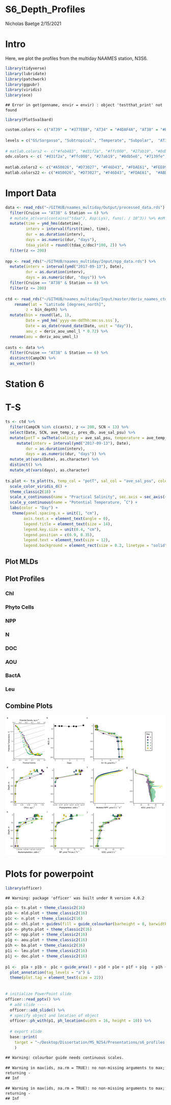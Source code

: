 S6\_Depth\_Profiles
================
Nicholas Baetge
2/15/2021

# Intro

Here, we plot the profiles from the multiday NAAMES station, N3S6.

``` r
library(tidyverse) 
library(lubridate)
library(patchwork)
library(ggpubr)
library(viridis)
library(oce)
```

    ## Error in get(genname, envir = envir) : object 'testthat_print' not found

``` r
library(PlotSvalbard)
```

``` r
custom.colors <- c("AT39" = "#377EB8", "AT34" = "#4DAF4A", "AT38" = "#E41A1C", "AT32" = "#FF7F00", "Temperate" = "#A6CEE3", "Subpolar" = "#377EB8", "Subtropical" = "#FB9A99", "GS/Sargasso" = "#E41A1C", "Early Spring" = "#377EB8", "Late Spring" = "#4DAF4A","Early Autumn" = "#E41A1C", "Late Autumn" = "#FF7F00")

levels = c("GS/Sargasso", "Subtropical", "Temperate", "Subpolar",  "AT39-6", "AT34", "AT38", "AT32","South", "North", "Early Spring", "Late Spring","Early Autumn",  "Late Autumn")

# matlab.colors2 <- c("#feb483", "#d31f2a", "#ffc000", "#27ab19", "#0db5e6", "#7139fe", "#d16cfa")
odv.colors <- c( "#d31f2a", "#ffc000", "#27ab19", "#0db5e6", "#7139fe", "#d16cfa")

matlab.colors2 <- c("#A50026", "#D73027", "#F46D43", "#FDAE61", "#FEE090", "#FFFFBF", "#E0F3F8", "#ABD9E9", "#74ADD1", "#4575B4", "#313695")
matlab.colors22 <- c("#A50026", "#D73027", "#F46D43", "#FDAE61",  "#ABD9E9", "#74ADD1", "#4575B4", "#313695")
```

# Import Data

``` r
data <- read_rds("~/GITHUB/naames_multiday/Output/processed_data.rds") %>% 
  filter(Cruise == "AT38" & Station == 6) %>% 
  # mutate_at(vars(contains("tdaa"), Asp:Lys), funs(. / 10^3)) %>% #nM to mmol/m3
  mutate(time = ymd_hms(datetime),
         interv = interval(first(time), time),
         dur = as.duration(interv),
         days = as.numeric(dur, "days"),
         tdaa_yield = round((tdaa_c/doc)*100, 2)) %>% 
  filter(z <= 200) 

npp <- read_rds("~/GITHUB/naames_multiday/Input/npp_data.rds") %>% 
  mutate(interv = interval(ymd("2017-09-13"), Date),
         dur = as.duration(interv),
         days = as.numeric(dur, "days")) %>% 
  filter(Cruise == "AT38" & Station == 6) %>% 
  filter(z <= 200) 

ctd <- read_rds("~/GITHUB/naames_multiday/Input/master/deriv_naames_ctd.rds") %>%
    rename(lat = "Latitude [degrees_north]",
         z = bin_depth) %>%
  mutate(bin = round(lat, 1),
         Date = ymd_hm(`yyyy-mm-ddThh:mm:ss.sss`),
         Date = as_date(round_date(Date, unit = "day")),
         aou_c = deriv_aou_umol_l * 0.72) %>%
  rename(aou = deriv_aou_umol_l)

casts <- data %>% 
  filter(Cruise == "AT38" & Station == 6) %>% 
  distinct(CampCN) %>% 
  as_vector()
```

# Station 6

# T-S

``` r
ts <- ctd %>% 
  filter(CampCN %in% c(casts), z <= 200, SCN < 13) %>%
  select(Date, SCN, ave_temp_c, pres_db, ave_sal_psu) %>% 
  mutate(potT = swTheta(salinity = ave_sal_psu, temperature = ave_temp_c, pressure = pres_db)) %>%
     mutate(interv = interval(ymd("2017-09-13"), Date),
         dur = as.duration(interv),
         days = as.numeric(dur, "days")) %>%
  mutate_at(vars(Date), as.character) %>% 
  distinct() %>% 
  mutate_at(vars(days), as.character)

ts.plot <- ts_plot(ts, temp_col = "potT", sal_col = "ave_sal_psu", color = "days", symbol_size = 3, symbol_shape = 16, symbol_alpha = 0.7, color_isopyc = "black", WM = NULL) +
  scale_color_viridis_d() +
  theme_classic2(18) +
  scale_x_continuous(name = "Practical Salinity", sec.axis = sec_axis(~.,name = expression(paste("Potential Density, kg m"^-3)))) +
  scale_y_continuous(name = "Potential Temperature, ˚C") +
  labs(color = "Day") +
   theme(panel.spacing.x = unit(1, "cm"),
        axis.text.x = element_text(angle = 0),
        legend.title = element_text(size = 14),
        legend.key.size = unit(0.4, "cm"),
        legend.position = c(0.9, 0.35),
        legend.text = element_text(size = 12),
        legend.background = element_rect(size = 0.2, linetype = "solid", color = "black"))
```

## Plot MLDs

## Plot Profiles

### Chl

### Phyto Cells

### NPP

### N

### DOC

### AOU

### BactA

### Leu

## Combine Plots

![](S6_Depth_Profiles_files/figure-gfm/combine%20plots-1.png)<!-- -->

# Plots for powerpoint

``` r
library(officer)
```

    ## Warning: package 'officer' was built under R version 4.0.2

``` r
p1a <- ts.plot + theme_classic2(16)
p1b <- mld.plot + theme_classic2(16)
p1c <- n.plot + theme_classic2(16)
p1d <- chl.plot + guides(fill = guide_colourbar(barheight = 8, barwidth = 6, frame.colour = "black", frame.linewidth = 2,ticks.colour = "black", ticks.linewidth = 1), color = F) +  theme_classic2(16)
p1e <- phyto.plot + theme_classic2(16)
p1f <- npp.plot + theme_classic2(16)
p1g <- aou.plot + theme_classic2(16)
p1h <- ba.plot + theme_classic2(16) 
p1i <- leu.plot + theme_classic2(16)
p1j <- doc.plot + theme_classic2(16)
  
p1 <-  p1a + p1b +  p1c + guide_area() + p1d + p1e + p1f + p1g  + p1h + p1i + p1j  +  plot_layout(guides = 'collect') +
  plot_annotation(tag_levels = "a") &
  theme(plot.tag = element_text(size = 22)) 
  
  
# initialize PowerPoint slide
officer::read_pptx() %>%
  # add slide ----
  officer::add_slide() %>%
  # specify object and location of object 
  officer::ph_with(p1, ph_location(width = 16, height = 10)) %>%
  
  # export slide 
  base::print(
    target = "~/Desktop/Dissertation/MS_N2S4/Presentations/s6_profiles.pptx"
    )
```

    ## Warning: colourbar guide needs continuous scales.

    ## Warning in max(ids, na.rm = TRUE): no non-missing arguments to max; returning -
    ## Inf
    
    ## Warning in max(ids, na.rm = TRUE): no non-missing arguments to max; returning -
    ## Inf
